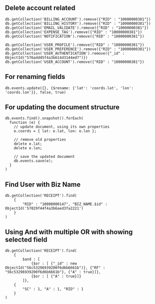 ## Delete account related 

    db.getCollection('BILLING_ACCOUNT').remove({"RID" : "10000000381"})
    db.getCollection('BILLING_HISTORY').remove({"RID" : "10000000381"})
    db.getCollection('EMAIL_VALIDATE').remove({"RID" : "10000000381"})
    db.getCollection('EXPENSE_TAG').remove({"RID" : "10000000381"})
    db.getCollection('NOTIFICATION').remove({"RID" : "10000000381"})
    
    db.getCollection('USER_PROFILE').remove({"RID" : "10000000381"})
    db.getCollection('USER_PREFERENCE').remove({"RID" : "10000000381"})
    db.getCollection('USER_AUTHENTICATION').remove({"_id" : ObjectId("576add45f4a3b614d3144ed7")})
    db.getCollection('USER_ACCOUNT').remove({"RID" : "10000000381"})

## For renaming fields

    db.events.update({}, {$rename: {'lat': 'coords.lat', 'lon': 'coords.lon'}}, false, true)

## For updating the document structure

    db.events.find().snapshot().forEach(
      function (e) {
        // update document, using its own properties
        e.coords = { lat: e.lat, lon: e.lon };
    
        // remove old properties
        delete e.lat;
        delete e.lon;
    
        // save the updated document
        db.events.save(e);
      }
    )

## Find User with Biz Name

    db.getCollection('RECEIPT').find(  
        {
            "RID" : "10000000147", "BIZ_NAME.$id" : ObjectId('57029f44f4a3b6aed3fa2221')
        }
    )

## Using And with multiple OR with showing selected field    
    
    db.getCollection('RECEIPT').find(    
        {
            $and : [
                {$or : [ {"_id" : new ObjectId("56c53296939200f6d6b6661b")}, {"RF" : "56c53296939200f6d6b6661b"}, {"A" : true}]},
                {$or : [ {"A" : true}]}
            ]}, 
        {
            "SC" : 1, "A" : 1, "RID" : 1
        }
    )